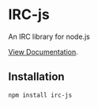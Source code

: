 # IRC-js

An IRC library for node.js

[View Documentation](http://gf3.github.com/IRC-js/).

## Installation

    npm install irc-js


